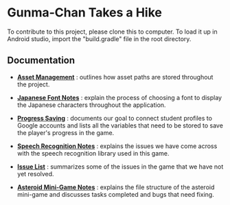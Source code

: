 # Gunma-Chan Takes a Hike

To contribute to this project, please clone this to computer.
To load it up in Android studio, import the "build.gradle" file in the root directory.

## Documentation

- [__Asset Management__](/doc/asset_management.md) : outlines how asset paths are stored throughout the project.

- [__Japanese Font Notes__](/doc/japanese_font.md) : explain the process of choosing a font to display the Japanese characters throughout the application.

- [__Progress Saving__](/doc/progress_saving.md) : documents our goal to connect student profiles to Google accounts and lists all the variables that need to be stored to save the player's progress in the game.

- [__Speech Recognition Notes__](/doc/speech_recognition.md) : explains the issues we have come across with the speech recognition library used in this game.

- [__Issue List__](/doc/issue_list.md) : summarizes some of the issues in the game that we have not yet resolved.

- [__Asteroid Mini-Game Notes__](/doc/asteroid_mini_game.md) : explains the file structure of the asteroid mini-game and discusses tasks completed and bugs that need fixing.
